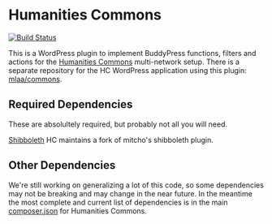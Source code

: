 # Humanities Commons

[![Build Status](https://travis-ci.org/mlaa/humanities-commons.svg)](https://travis-ci.org/mlaa/humanities-commons)

This is a WordPress plugin to implement BuddyPress functions, filters and actions for the [Humanities Commons](https://hcommons.org) multi-network setup. There is a separate repository for the HC WordPress application using this plugin: [mlaa/commons](https://github.com/mlaa/commons).

## Required Dependencies

These are absolultely required, but probably not all you will need.

[Shibboleth](https://github.com/mlaa/shibboleth) HC maintains a fork of mitcho's shibboleth plugin.

## Other Dependencies

We're still working on generalizing a lot of this code, so some dependencies may not be breaking and may change in the near future. In the meantime the most complete and current list of dependencies is in the main [composer.json](https://github.com/mlaa/commons/blob/master/composer.json) for Humanities Commons.
